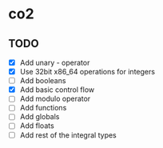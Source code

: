 # co2

## TODO

- [x] Add unary - operator
- [x] Use 32bit x86_64 operations for integers
- [ ] Add booleans
- [x] Add basic control flow
- [ ] Add modulo operator
- [ ] Add functions
- [ ] Add globals
- [ ] Add floats
- [ ] Add rest of the integral types
